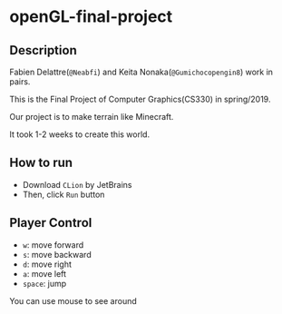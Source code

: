 # openGL-final-project

## Description

Fabien Delattre(`@Neabfi`) and Keita Nonaka(`@Gumichocopengin8`) work in pairs.

This is the Final Project of Computer Graphics(CS330) in spring/2019.

Our project is to make terrain like Minecraft.

It took 1-2 weeks to create this world.

## How to run

- Download `CLion` by JetBrains
- Then, click `Run` button

## Player Control

- `w`: move forward
- `s`: move backward
- `d`: move right
- `a`: move left
- `space`: jump
  
You can use mouse to see around
